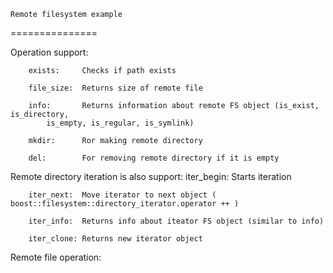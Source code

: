     Remote filesystem example
===============

Operation support: 

        exists:	    Checks if path exists
    
        file_size:  Returns size of remote file
    
        info:	    Returns information about remote FS object (is_exist, is_directory,
		    is_empty, is_regular, is_symlink)
    
        mkdir:	    Ror making remote directory
    
        del:	    For removing remote directory if it is empty
    
Remote directory iteration is also support:
        iter_begin: Starts iteration

        iter_next:  Move iterator to next object ( boost::filesystem::directory_iterator.operator ++ )

        iter_info:  Returns info about iteator FS object (similar to info)

        iter_clone: Returns new iterator object

Remote file operation:
	
